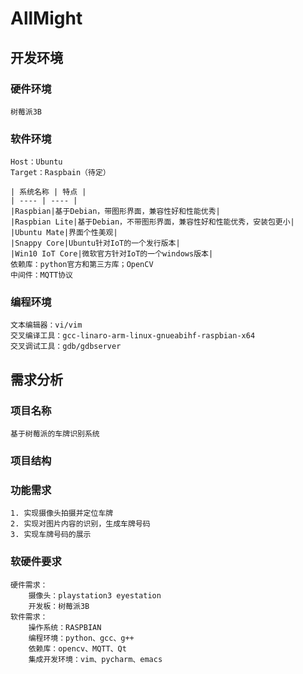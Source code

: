 # AllMight
## 开发环境
### 硬件环境
	树莓派3B
### 软件环境
	Host：Ubuntu  
	Target：Raspbain（待定）  

	| 系统名称 | 特点 |  
	| ---- | ---- |
	|Raspbian|基于Debian，带图形界面，兼容性好和性能优秀|  
	|Raspbian Lite|基于Debian，不带图形界面，兼容性好和性能优秀，安装包更小|  
	|Ubuntu Mate|界面个性美观|  
	|Snappy Core|Ubuntu针对IoT的一个发行版本|  
	|Win10 IoT Core|微软官方针对IoT的一个windows版本|  
	依赖库：python官方和第三方库；OpenCV
	中间件：MQTT协议
### 编程环境
	文本编辑器：vi/vim  
	交叉编译工具：gcc-linaro-arm-linux-gnueabihf-raspbian-x64  
	交叉调试工具：gdb/gdbserver
## 需求分析
### 项目名称
	基于树莓派的车牌识别系统
### 项目结构

### 功能需求
	1. 实现摄像头拍摄并定位车牌  
	2. 实现对图片内容的识别，生成车牌号码  
	3. 实现车牌号码的展示
### 软硬件要求
	硬件需求：  
		摄像头：playstation3 eyestation  
		开发板：树莓派3B  
	软件需求：  
		操作系统：RASPBIAN  
		编程环境：python、gcc、g++  
		依赖库：opencv、MQTT、Qt  
		集成开发环境：vim、pycharm、emacs
